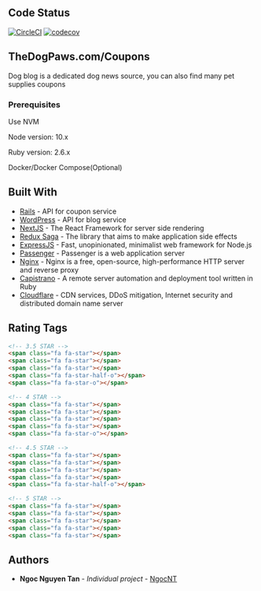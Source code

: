 ## Code Status

[![CircleCI](https://circleci.com/gh/tanngoc93/coupon-frontend.svg?style=shield)](https://circleci.com/gh/tanngoc93/coupon-frontend/tree/master) [![codecov](https://codecov.io/gh/tanngoc93/coupon-frontend/branch/master/graph/badge.svg)](https://codecov.io/gh/tanngoc93/coupon-frontend)

## TheDogPaws.com/Coupons

Dog blog is a dedicated dog news source, you can also find many pet supplies coupons

### Prerequisites

Use NVM

Node version: 10.x

Ruby version: 2.6.x

Docker/Docker Compose(Optional)

## Built With

* [Rails](https://rubyonrails.org/) - API for coupon service
* [WordPress](https://wordpress.org/download/) - API for blog service
* [NextJS](https://nextjs.org/) - The React Framework for server side rendering
* [Redux Saga](https://redux-saga.js.org/) - The library that aims to make application side effects
* [ExpressJS](https://expressjs.com/) - Fast, unopinionated, minimalist web framework for Node.js
* [Passenger](https://www.phusionpassenger.com/docs/advanced_guides/developing_with_passenger/ruby/) - Passenger is a web application server
* [Nginx](https://www.nginx.com/) - Nginx is a free, open-source, high-performance HTTP server and reverse proxy
* [Capistrano](https://capistranorb.com/) - A remote server automation and deployment tool written in Ruby
* [Cloudflare](https://www.cloudflare.com/) - CDN services, DDoS mitigation, Internet security and distributed domain name server

## Rating Tags
```html
<!-- 3.5 STAR -->
<span class="fa fa-star"></span>
<span class="fa fa-star"></span>
<span class="fa fa-star"></span>
<span class="fa fa-star-half-o"></span>
<span class="fa fa-star-o"></span>

<!-- 4 STAR -->
<span class="fa fa-star"></span>
<span class="fa fa-star"></span>
<span class="fa fa-star"></span>
<span class="fa fa-star"></span>
<span class="fa fa-star-o"></span>

<!-- 4.5 STAR -->
<span class="fa fa-star"></span>
<span class="fa fa-star"></span>
<span class="fa fa-star"></span>
<span class="fa fa-star"></span>
<span class="fa fa-star-half-o"></span>

<!-- 5 STAR -->
<span class="fa fa-star"></span>
<span class="fa fa-star"></span>
<span class="fa fa-star"></span>
<span class="fa fa-star"></span>
<span class="fa fa-star"></span>

```

## Authors

* **Ngoc Nguyen Tan** - *Individual project* - [NgocNT](https://github.com/tanngoc93)

